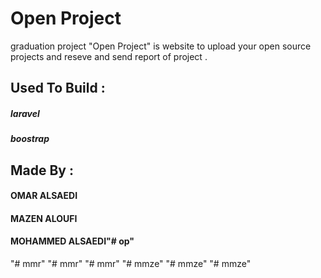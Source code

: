 
# Open Project
graduation project "Open Project" is website to upload your open source projects 
and reseve and send report of project .
## Used To Build :
##### laravel 
##### boostrap
## Made By :
#### OMAR ALSAEDI 
#### MAZEN ALOUFI
#### MOHAMMED ALSAEDI"# op" 
"# mmr" 
"# mmr" 
"# mmr" 
"# mmze" 
"# mmze" 
"# mmze" 
